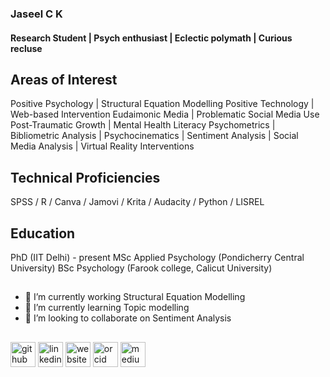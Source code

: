 ###  Jaseel C K 
#### Research Student | Psych enthusiast | Eclectic polymath | Curious recluse
##
##

## Areas of Interest
Positive Psychology | Structural Equation Modelling
Positive Technology | Web-based Intervention
Eudaimonic Media | Problematic Social Media Use
Post-Traumatic Growth | Mental Health Literacy 
Psychometrics | Bibliometric Analysis | Psychocinematics | Sentiment Analysis |
Social Media Analysis | Virtual Reality Interventions
##
## Technical Proficiencies  
SPSS / R / Canva / Jamovi / Krita / Audacity / Python / LISREL 
##
## Education
PhD (IIT Delhi) - present 
MSc Applied Psychology (Pondicherry Central University)
BSc Psychology (Farook college, Calicut University)
##

- 🔭 I’m currently working Structural Equation Modelling
- 🌱 I’m currently learning Topic modelling  
- 👯 I’m looking to collaborate on Sentiment Analysis 

##

[<img src='https://cdn.jsdelivr.net/npm/simple-icons@3.0.1/icons/github.svg' alt='github' height='40'>](https://github.com/https://github.com/JZL-CK)  [<img src='https://cdn.jsdelivr.net/npm/simple-icons@3.0.1/icons/linkedin.svg' alt='linkedin' height='40'>](https://www.linkedin.com/in/https://www.linkedin.com/in/jzlck123//)  [<img src='https://cdn.jsdelivr.net/npm/simple-icons@3.0.1/icons/icloud.svg' alt='website' height='40'>](https://sites.google.com/view/jaseelck)  [<img src='https://cdn.jsdelivr.net/npm/simple-icons@3.0.1/icons/orcid.svg' alt='orcid' height='40'>](https://orcid.org/0000-0002-6032-8951)  [<img src='https://cdn.jsdelivr.net/npm/simple-icons@3.0.1/icons/medium.svg' alt='medium' height='40'>](https://medium.com/@jzlckclt)  

